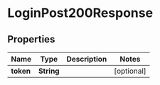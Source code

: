 

# LoginPost200Response


## Properties

| Name | Type | Description | Notes |
|------------ | ------------- | ------------- | -------------|
|**token** | **String** |  |  [optional] |



